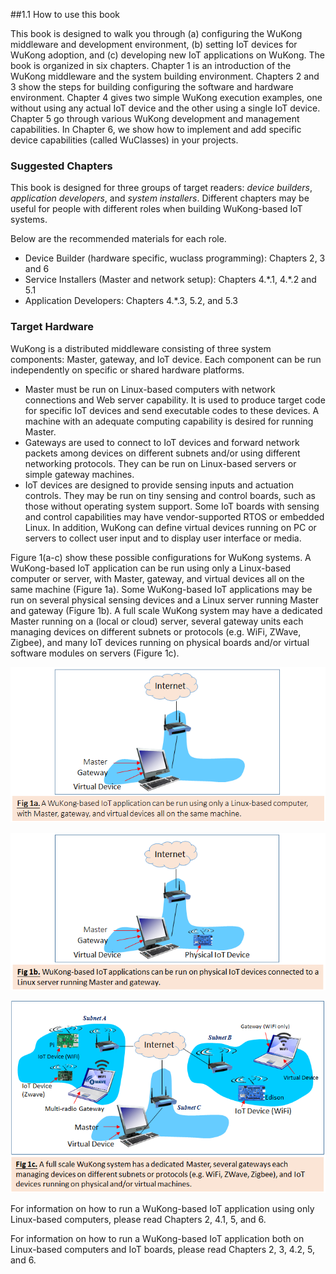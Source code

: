 ##1.1 How to use this book

This book is designed to walk you through (a) configuring the WuKong middleware and development environment, (b) setting IoT devices for WuKong adoption, and (c) developing new IoT applications on WuKong. The book is organized in six chapters. Chapter 1 is an introduction of the WuKong middleware and the system building environment. Chapters 2 and 3 show the steps for building configuring the software and hardware environment. Chapter 4 gives two simple WuKong execution examples, one without using any actual IoT device and the other using a single IoT device. Chapter 5 go through various WuKong development and management capabilities. In  Chapter 6, we show how to implement and add specific device capabilities (called WuClasses) in your projects. 


### Suggested Chapters


This book is designed for three groups of target readers: *device builders*, *application developers*, and *system installers*. Different chapters may be useful for people with different roles when building WuKong-based IoT systems. 

<!--  
> The WuKong middleware and development environment is designed for device builders, service installers, and application developers. To save your time, you may choose appropriate materials to read based on selected roles. 
-->


Below are the recommended materials for each role. 
  * Device Builder (hardware specific, wuclass programming): Chapters 2, 3 and 6  
  * Service Installers (Master and network setup): Chapters 4.\*.1, 4.\*.2 and 5.1
  * Application Developers: Chapters 4.\*.3, 5.2, and 5.3


### Target Hardware  

WuKong is a distributed middleware consisting of three system components: Master, gateway, and IoT device. Each component can be run independently on specific or shared hardware platforms.  
  
  * Master must be run on Linux-based computers with network connections and Web server capability. It is used to produce target code for specific IoT devices and send executable codes to these devices. A machine with an adequate computing capability is desired for running Master.
  * Gateways are used to connect to IoT devices and forward network packets among devices on different subnets and/or using different networking protocols. They can be run on Linux-based servers or simple gateway machines.
  * IoT devices are designed to provide sensing inputs and actuation controls. They may be run on tiny sensing and control boards, such as those without operating system support. Some IoT boards with sensing and control capabilities may have vendor-supported RTOS or embedded Linux. In addition, WuKong can define virtual devices running on PC or servers to collect user input and to display user interface or media.

Figure 1(a-c) show these possible configurations for WuKong systems. A WuKong-based IoT application can be run using only a Linux-based computer or server, with Master, gateway, and virtual devices all on the same machine (Figure 1a). Some WuKong-based IoT applications may be run on several physical sensing devices and a Linux server running Master and gateway (Figure 1b). A full scale WuKong system may have a dedicated Master running on a (local or cloud) server, several gateway units each managing devices on different subnets or protocols (e.g. WiFi, ZWave, Zigbee), and many IoT devices running on physical boards and/or virtual software modules on servers (Figure 1c). 

![](fig1a.png)



![](fig1b.png)

![](fig1c.png)

For information on how to run a WuKong-based IoT application using only Linux-based computers, please read Chapters 2, 4.1, 5, and 6.

For information on how to run a WuKong-based IoT application both on Linux-based computers and IoT boards, please read Chapters 2, 3, 4.2, 5, and 6.  

